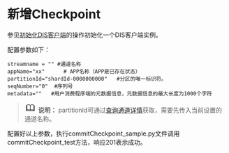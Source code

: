 # 新增Checkpoint<a name="dgc_06_0041"></a>

参见[初始化DIS客户端](初始化DIS客户端-2.md#dgc_06_0026)的操作初始化一个DIS客户端实例。

配置参数如下：

```
streamname = "" #通道名称
appName="xx"      # APP名称（APP是已存在状态）
partitionId="shardId-0000000000"   #分区的唯一标识符。
seqNumber="0"  #序列号
metadata=""   #用户消费程序端的元数据信息，元数据信息的最大长度为1000个字符
```

>![](public_sys-resources/icon-note.gif) **说明：** 
>partitionId可通过[查询通道详情](查询通道详情-9.md#dgc_06_0033)获取，需要先传入当前设置的通道名称。

配置好以上参数，执行commitCheckpoint\_sample.py文件调用commitCheckpoint\_test方法，响应201表示成功。

